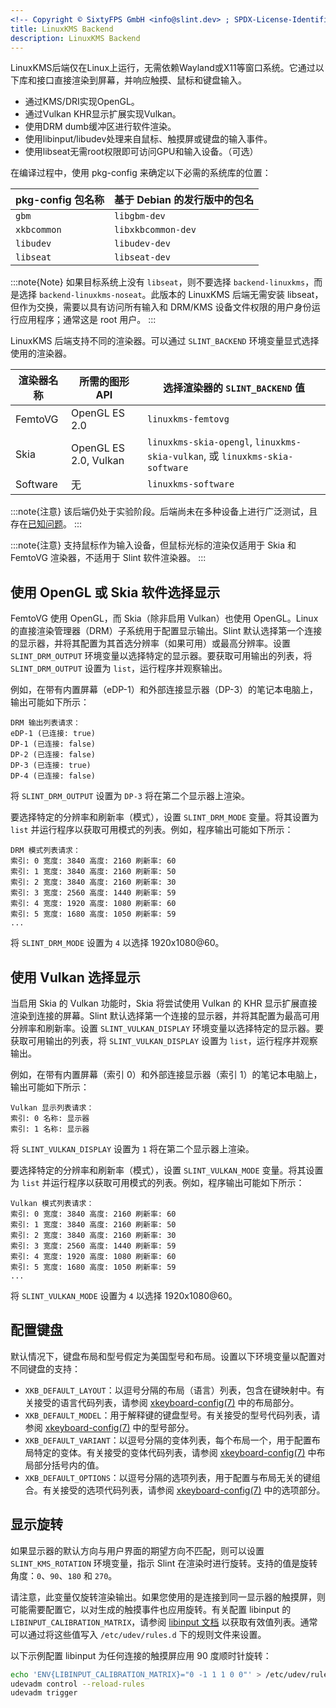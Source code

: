 ```yaml
---
<!-- Copyright © SixtyFPS GmbH <info@slint.dev> ; SPDX-License-Identifier: MIT -->
title: LinuxKMS Backend
description: LinuxKMS Backend
---
```


<!-- cSpell: ignore linuxkms libinput libseat libudev libgbm libxkbcommon xkbcommon noseat -->

LinuxKMS后端仅在Linux上运行，无需依赖Wayland或X11等窗口系统。它通过以下库和接口直接渲染到屏幕，并响应触摸、鼠标和键盘输入。

- 通过KMS/DRI实现OpenGL。
- 通过Vulkan KHR显示扩展实现Vulkan。
- 使用DRM dumb缓冲区进行软件渲染。
- 使用libinput/libudev处理来自鼠标、触摸屏或键盘的输入事件。
- 使用libseat无需root权限即可访问GPU和输入设备。（可选）

在编译过程中，使用 pkg-config 来确定以下必需的系统库的位置：

| pkg-config 包名称 | 基于 Debian 的发行版中的包名 |
|-------------------------|--------------------------------------|
| `gbm`                   | `libgbm-dev`                         |
| `xkbcommon`             | `libxkbcommon-dev`                   |
| `libudev`               | `libudev-dev`                        |
| `libseat`               | `libseat-dev`                        |

:::note{Note}
如果目标系统上没有 `libseat`，则不要选择 `backend-linuxkms`，而是选择 `backend-linuxkms-noseat`。此版本的 LinuxKMS 后端无需安装 libseat，但作为交换，需要以具有访问所有输入和 DRM/KMS 设备文件权限的用户身份运行应用程序；通常这是 root 用户。
:::

LinuxKMS 后端支持不同的渲染器。可以通过 `SLINT_BACKEND` 环境变量显式选择使用的渲染器。

| 渲染器名称 | 所需的图形 API | 选择渲染器的 `SLINT_BACKEND` 值 |
|---------------|------------------------|-----------------------------------------------------------------------------|
| FemtoVG       | OpenGL ES 2.0          | `linuxkms-femtovg`                                                          |
| Skia          | OpenGL ES 2.0, Vulkan  | `linuxkms-skia-opengl`, `linuxkms-skia-vulkan`, 或 `linuxkms-skia-software` |
| Software      | 无                     | `linuxkms-software`                                                         |

:::note{注意}
该后端仍处于实验阶段。后端尚未在多种设备上进行广泛测试，且存在[已知问题](https://github.com/slint-ui/slint/labels/a%3Abackend-linuxkms)。
:::

:::note{注意}
支持鼠标作为输入设备，但鼠标光标的渲染仅适用于 Skia 和 FemtoVG 渲染器，不适用于 Slint 软件渲染器。
:::

## 使用 OpenGL 或 Skia 软件选择显示

FemtoVG 使用 OpenGL，而 Skia（除非启用 Vulkan）也使用 OpenGL。Linux 的直接渲染管理器（DRM）子系统用于配置显示输出。Slint 默认选择第一个连接的显示器，并将其配置为其首选分辨率（如果可用）或最高分辨率。设置 `SLINT_DRM_OUTPUT` 环境变量以选择特定的显示器。要获取可用输出的列表，将 `SLINT_DRM_OUTPUT` 设置为 `list`，运行程序并观察输出。

例如，在带有内置屏幕（eDP-1）和外部连接显示器（DP-3）的笔记本电脑上，输出可能如下所示：

```
DRM 输出列表请求：
eDP-1 (已连接: true)
DP-1 (已连接: false)
DP-2 (已连接: false)
DP-3 (已连接: true)
DP-4 (已连接: false)
```

将 `SLINT_DRM_OUTPUT` 设置为 `DP-3` 将在第二个显示器上渲染。

要选择特定的分辨率和刷新率（模式），设置 `SLINT_DRM_MODE` 变量。将其设置为 `list` 并运行程序以获取可用模式的列表。例如，程序输出可能如下所示：

```
DRM 模式列表请求：
索引: 0 宽度: 3840 高度: 2160 刷新率: 60
索引: 1 宽度: 3840 高度: 2160 刷新率: 50
索引: 2 宽度: 3840 高度: 2160 刷新率: 30
索引: 3 宽度: 2560 高度: 1440 刷新率: 59
索引: 4 宽度: 1920 高度: 1080 刷新率: 60
索引: 5 宽度: 1680 高度: 1050 刷新率: 59
...
```

将 `SLINT_DRM_MODE` 设置为 `4` 以选择 1920x1080@60。

## 使用 Vulkan 选择显示

当启用 Skia 的 Vulkan 功能时，Skia 将尝试使用 Vulkan 的 KHR 显示扩展直接渲染到连接的屏幕。Slint 默认选择第一个连接的显示器，并将其配置为最高可用分辨率和刷新率。设置 `SLINT_VULKAN_DISPLAY` 环境变量以选择特定的显示器。要获取可用输出的列表，将 `SLINT_VULKAN_DISPLAY` 设置为 `list`，运行程序并观察输出。

例如，在带有内置屏幕（索引 0）和外部连接显示器（索引 1）的笔记本电脑上，输出可能如下所示：

```
Vulkan 显示列表请求：
索引: 0 名称: 显示器
索引: 1 名称: 显示器
```

将 `SLINT_VULKAN_DISPLAY` 设置为 `1` 将在第二个显示器上渲染。

要选择特定的分辨率和刷新率（模式），设置 `SLINT_VULKAN_MODE` 变量。将其设置为 `list` 并运行程序以获取可用模式的列表。例如，程序输出可能如下所示：

```
Vulkan 模式列表请求：
索引: 0 宽度: 3840 高度: 2160 刷新率: 60
索引: 1 宽度: 3840 高度: 2160 刷新率: 50
索引: 2 宽度: 3840 高度: 2160 刷新率: 30
索引: 3 宽度: 2560 高度: 1440 刷新率: 59
索引: 4 宽度: 1920 高度: 1080 刷新率: 60
索引: 5 宽度: 1680 高度: 1050 刷新率: 59
...
```

将 `SLINT_VULKAN_MODE` 设置为 `4` 以选择 1920x1080@60。

## 配置键盘

默认情况下，键盘布局和型号假定为美国型号和布局。设置以下环境变量以配置对不同键盘的支持：

* `XKB_DEFAULT_LAYOUT`：以逗号分隔的布局（语言）列表，包含在键映射中。有关接受的语言代码列表，请参阅 [xkeyboard-config(7)](https://manpages.debian.org/testing/xkb-data/xkeyboard-config.7.en.html) 中的布局部分。
* `XKB_DEFAULT_MODEL`：用于解释键的键盘型号。有关接受的型号代码列表，请参阅 [xkeyboard-config(7)](https://manpages.debian.org/testing/xkb-data/xkeyboard-config.7.en.html) 中的型号部分。
* `XKB_DEFAULT_VARIANT`：以逗号分隔的变体列表，每个布局一个，用于配置布局特定的变体。有关接受的变体代码列表，请参阅 [xkeyboard-config(7)](https://manpages.debian.org/testing/xkb-data/xkeyboard-config.7.en.html) 中布局部分括号内的值。
* `XKB_DEFAULT_OPTIONS`：以逗号分隔的选项列表，用于配置与布局无关的键组合。有关接受的选项代码列表，请参阅 [xkeyboard-config(7)](https://manpages.debian.org/testing/xkb-data/xkeyboard-config.7.en.html) 中的选项部分。

## 显示旋转

如果显示器的默认方向与用户界面的期望方向不匹配，则可以设置 `SLINT_KMS_ROTATION` 环境变量，指示 Slint 在渲染时进行旋转。支持的值是旋转角度：`0`、`90`、`180` 和 `270`。

请注意，此变量仅旋转渲染输出。如果您使用的是连接到同一显示器的触摸屏，则可能需要配置它，以对生成的触摸事件也应用旋转。有关配置 libinput 的 `LIBINPUT_CALIBRATION_MATRIX`，请参阅 [libinput 文档](https://wayland.freedesktop.org/libinput/doc/latest/device-configuration-via-udev.html#static-device-configuration-via-udev) 以获取有效值列表。通常可以通过将这些值写入 `/etc/udev/rules.d` 下的规则文件来设置。

以下示例配置 libinput 为任何连接的触摸屏应用 90 度顺时针旋转：

```bash
echo 'ENV{LIBINPUT_CALIBRATION_MATRIX}="0 -1 1 1 0 0"' > /etc/udev/rules.d/libinput.rules
udevadm control --reload-rules
udevadm trigger
```


